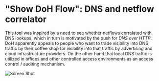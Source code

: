 # "Show DoH Flow": DNS and netflow correlator

This tool was inspired by a need to see whether netflows correlated with DNS lookups, which in turn is motivated by
the push for _DNS over HTTP_. DoH apparently appeals to people who want to trade visibility into DNS traffic by their
coffee shop for visibility into that traffic by advertising and cloud infrastructure providers. On the other hand
that local DNS traffic is utilized in offices and other controlled access environments as an access control / auditing
mechanism.

![Screen Shot](screenshot.jpg "screenshot")
